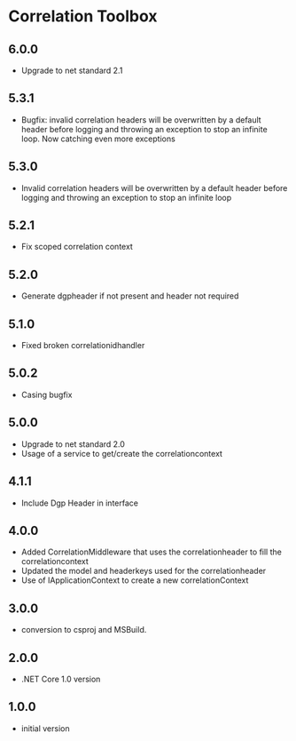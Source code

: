# Correlation Toolbox

## 6.0.0

- Upgrade to net standard 2.1

## 5.3.1

- Bugfix: invalid correlation headers will be overwritten by a default header before logging and throwing an exception to stop an infinite loop. Now catching even more exceptions


## 5.3.0

- Invalid correlation headers will be overwritten by a default header before logging and throwing an exception to stop an infinite loop 

## 5.2.1

- Fix scoped correlation context

## 5.2.0

- Generate dgpheader if not present and header not required

## 5.1.0

- Fixed broken correlationidhandler

## 5.0.2

- Casing bugfix

## 5.0.0

- Upgrade to net standard 2.0
- Usage of a service to get/create the correlationcontext

## 4.1.1

- Include Dgp Header in interface

## 4.0.0

- Added CorrelationMiddleware that uses the correlationheader to fill the correlationcontext
- Updated the model and headerkeys used for the correlationheader
- Use of IApplicationContext to create a new correlationContext

## 3.0.0

- conversion to csproj and MSBuild.

## 2.0.0

- .NET Core 1.0 version

## 1.0.0

- initial version

